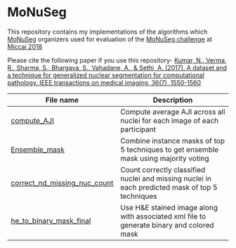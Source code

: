 # MoNuSeg

This repository contains my implementations of the algorithms which [MoNuSeg](https://monuseg.grand-challenge.org/) organizers used for evaluation of the [MoNuSeg challenge](https://monuseg.grand-challenge.org/) at [Miccai 2018](https://www.miccai2018.org/en/)

Please cite the following paper if you use this repository-
[Kumar, N., Verma, R., Sharma, S., Bhargava, S., Vahadane, A., & Sethi, A. (2017). A dataset and a technique for generalized nuclear segmentation for computational pathology. IEEE transactions on medical imaging, 36(7), 1550-1560](https://ieeexplore.ieee.org/document/7872382)



| **File name** | **Description** |
| ------------- | ------------- |
| [compute_AJI](https://github.com/RuchikaVermaVaid/MoNuSeg/blob/master/compute_AJI.m) | Compute average AJI across all nuclei for each image of each participant|
| [Ensemble_mask](https://github.com/RuchikaVermaVaid/MoNuSeg/blob/master/combine_top_5.m) | Combine instance masks of top 5 techniques to get ensemble mask using majority voting|
| [correct_nd_missing_nuc_count](https://github.com/RuchikaVermaVaid/MoNuSeg/blob/master/correct_nd_missing_nuc_count.m) | Count correctly classified nuclei and missing nuclei in each predicted mask of top 5 techniques|
| [he_to_binary_mask_final](https://github.com/ruchikavermavaid/MoNuSeg/blob/master/he_to_binary_mask_final.m) | Use H&E stained image along with associated xml file to generate binary and colored mask|

